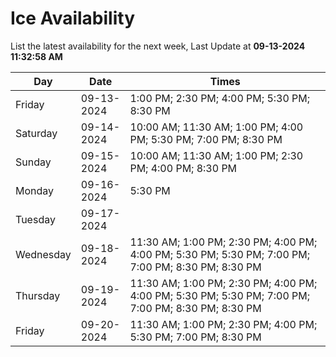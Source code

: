 # Ice Availability

List the latest availability for the next week, Last Update at **09-13-2024 11:32:58 AM**

| Day         | Date        | Times       |
| ----------- | ----------- | ----------- |
|Friday|09-13-2024|1:00 PM; 2:30 PM; 4:00 PM; 5:30 PM; 8:30 PM|
|Saturday|09-14-2024|10:00 AM; 11:30 AM; 1:00 PM; 4:00 PM; 5:30 PM; 7:00 PM; 8:30 PM|
|Sunday|09-15-2024|10:00 AM; 11:30 AM; 1:00 PM; 2:30 PM; 4:00 PM; 8:30 PM|
|Monday|09-16-2024|5:30 PM|
|Tuesday|09-17-2024||
|Wednesday|09-18-2024|11:30 AM; 1:00 PM; 2:30 PM; 4:00 PM; 4:00 PM; 5:30 PM; 5:30 PM; 7:00 PM; 7:00 PM; 8:30 PM; 8:30 PM|
|Thursday|09-19-2024|11:30 AM; 1:00 PM; 2:30 PM; 4:00 PM; 4:00 PM; 5:30 PM; 5:30 PM; 7:00 PM; 7:00 PM; 8:30 PM; 8:30 PM|
|Friday|09-20-2024|11:30 AM; 1:00 PM; 2:30 PM; 4:00 PM; 5:30 PM; 7:00 PM; 8:30 PM|
